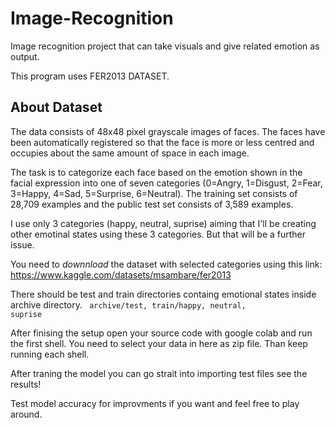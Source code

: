 # Image-Recognition
Image recognition project that can take visuals and give related emotion as output.

This program uses FER2013 DATASET.

## About Dataset
The data consists of 48x48 pixel grayscale images of faces. The faces have been automatically registered so that the face is more or less centred and occupies about the same amount of space in each image.

The task is to categorize each face based on the emotion shown in the facial expression into one of seven categories (0=Angry, 1=Disgust, 2=Fear, 3=Happy, 4=Sad, 5=Surprise, 6=Neutral). The training set consists of 28,709 examples and the public test set consists of 3,589 examples.

I use only 3 categories (happy, neutral, suprise) aiming that I'll be creating other emotinal states using these 3 categories. But that will be a further issue.

You need to *downnload* the dataset with selected categories using this link: https://www.kaggle.com/datasets/msambare/fer2013

There should be test and train directories containg emotional states inside archive directory. 
<code> archive/test, train/happy, neutral, suprise </code>

After finising the setup open your source code with google colab and run the first shell. You need to select your data in here as zip file. Than keep running each shell.

After traning the model you can go strait into importing test files see the results!

Test model accuracy for improvments if you want and feel free to play around.

